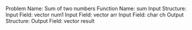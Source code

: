 Problem Name: Sum of two numbers
Function Name: sum
Input Structure: 
Input Field: vector<int> num1
Input Field: vector<string> arr
Input Field: char ch
Output Structure:
Output Field: vector<float> result
